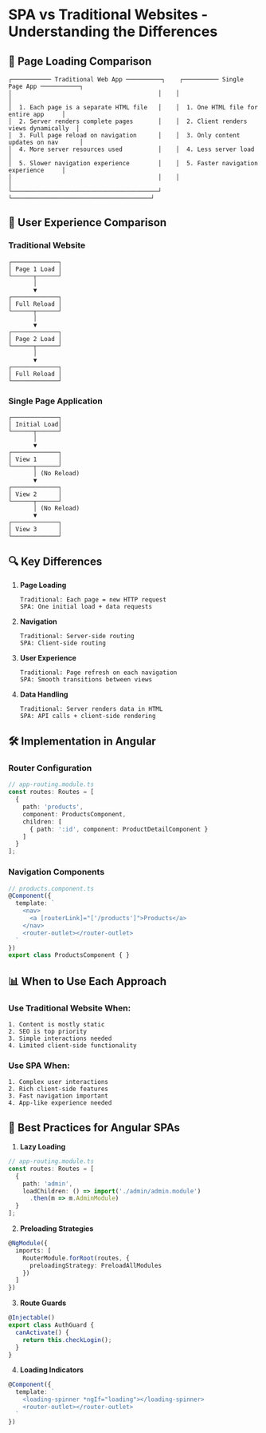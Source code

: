 # SPA vs Traditional Websites - Understanding the Differences

## 🔄 Page Loading Comparison

```
┌─────────── Traditional Web App ──────────┐    ┌────────── Single Page App ───────────┐
│                                         │    │                                       │
│  1. Each page is a separate HTML file   │    │  1. One HTML file for entire app     │
│  2. Server renders complete pages       │    │  2. Client renders views dynamically  │
│  3. Full page reload on navigation      │    │  3. Only content updates on nav      │
│  4. More server resources used          │    │  4. Less server load                 │
│  5. Slower navigation experience        │    │  5. Faster navigation experience     │
│                                         │    │                                       │
└─────────────────────────────────────────┘    └───────────────────────────────────────┘
```

## 💫 User Experience Comparison

### Traditional Website
```
┌─────────────┐
│ Page 1 Load │
└──────┬──────┘
       │
       ▼
┌─────────────┐
│ Full Reload │
└──────┬──────┘
       │
       ▼
┌─────────────┐
│ Page 2 Load │
└──────┬──────┘
       │
       ▼
┌─────────────┐
│ Full Reload │
└─────────────┘
```

### Single Page Application
```
┌─────────────┐
│ Initial Load│
└──────┬──────┘
       │
       ▼
┌─────────────┐
│ View 1      │
└──────┬──────┘
       │ (No Reload)
       ▼
┌─────────────┐
│ View 2      │
└──────┬──────┘
       │ (No Reload)
       ▼
┌─────────────┐
│ View 3      │
└─────────────┘
```

## 🔍 Key Differences

1. **Page Loading**
   ```
   Traditional: Each page = new HTTP request
   SPA: One initial load + data requests
   ```

2. **Navigation**
   ```
   Traditional: Server-side routing
   SPA: Client-side routing
   ```

3. **User Experience**
   ```
   Traditional: Page refresh on each navigation
   SPA: Smooth transitions between views
   ```

4. **Data Handling**
   ```
   Traditional: Server renders data in HTML
   SPA: API calls + client-side rendering
   ```

## 🛠️ Implementation in Angular

### Router Configuration
```typescript
// app-routing.module.ts
const routes: Routes = [
  {
    path: 'products',
    component: ProductsComponent,
    children: [
      { path: ':id', component: ProductDetailComponent }
    ]
  }
];
```

### Navigation Components
```typescript
// products.component.ts
@Component({
  template: `
    <nav>
      <a [routerLink]="['/products']">Products</a>
    </nav>
    <router-outlet></router-outlet>
  `
})
export class ProductsComponent { }
```

## 📊 When to Use Each Approach

### Use Traditional Website When:
```
1. Content is mostly static
2. SEO is top priority
3. Simple interactions needed
4. Limited client-side functionality
```

### Use SPA When:
```
1. Complex user interactions
2. Rich client-side features
3. Fast navigation important
4. App-like experience needed
```

## 🎯 Best Practices for Angular SPAs

1. **Lazy Loading**
```typescript
// app-routing.module.ts
const routes: Routes = [
  {
    path: 'admin',
    loadChildren: () => import('./admin/admin.module')
      .then(m => m.AdminModule)
  }
];
```

2. **Preloading Strategies**
```typescript
@NgModule({
  imports: [
    RouterModule.forRoot(routes, {
      preloadingStrategy: PreloadAllModules
    })
  ]
})
```

3. **Route Guards**
```typescript
@Injectable()
export class AuthGuard {
  canActivate() {
    return this.checkLogin();
  }
}
```

4. **Loading Indicators**
```typescript
@Component({
  template: `
    <loading-spinner *ngIf="loading"></loading-spinner>
    <router-outlet></router-outlet>
  `
})
```
